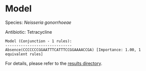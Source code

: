 
# Model

Species: *Neisseria gonorrhoeae*

Antibiotic: Tetracycline

```
Model (Conjunction - 1 rules):
------------------------------
Absence(CCCCCCCGGAATTTCATTTCCGGAAAACCGA) [Importance: 1.00, 1 equivalent rules]

```

For details, please refer to the [results directory](../../../../../results/scm_b/neisseria%20gonorrhoeae/tetracycline/repeat_3/).

